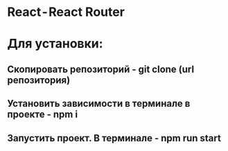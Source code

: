 # React - React Router

# Для установки:
## Скопировать репозиторий - git clone (url репозитория)
## Установить зависимости в терминале в проекте - npm i
## Запустить проект. В терминале - npm run start 

